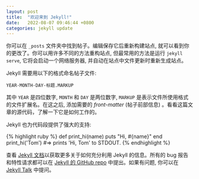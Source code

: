 ```yaml
---
layout: post
title:  "欢迎来到 Jekyll!"
date:   2022-08-07 09:46:44 +0800
categories: jekyll update
---
```


你可以在 `_posts` 文件夹中找到帖子。编辑保存它后重新构建站点, 就可以看到你的更改了。你可以用许多不同的方法重构站点, 但最常用的方法是运行 `jekyll serve`, 它将会启动一个网络服务器, 并自动在站点中文件更新时重新生成站点。

Jekyll 需要用以下的格式命名帖子文件:

`YEAR-MONTH-DAY-标题.MARKUP`

其中 `YEAR` 是四位数字, `MONTH` 和 `DAY` 是两位数字, `MARKUP` 是表示文件所使用格式的文件扩展名。在这之后, 添加需要的 <i>front-matter</i> (帖子前部信息) 。看看这篇文章的源代码，了解一下它是如何工作的。

Jekyll 也为代码段提供了强大的支持:

{% highlight ruby %}
def print_hi(name)
  puts "Hi, #{name}"
end
print_hi('Tom')
#=> prints 'Hi, Tom' to STDOUT.
{% endhighlight %}

查看 [Jekyll 文档][jekyll-docs]以获取更多关于如何充分利用 Jekyll 的信息。所有的 bug 报告和特性请求都可以在 [Jekyll 的 GitHub repo][jekyll-gh] 中提出。如果有问题, 你可以在 [Jekyll Talk][jekyll-talk] 中提问。

[jekyll-docs]: https://jekyllrb.com/docs/home
[jekyll-gh]:   https://github.com/jekyll/jekyll
[jekyll-talk]: https://talk.jekyllrb.com/
